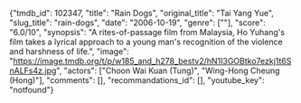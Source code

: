 {"tmdb_id": 102347, "title": "Rain Dogs", "original_title": "Tai Yang Yue", "slug_title": "rain-dogs", "date": "2006-10-19", "genre": [""], "score": "6.0/10", "synopsis": "A rites-of-passage film from Malaysia, Ho Yuhang's film takes a lyrical approach to a young man's recognition of the violence and harshness of life.", "image": "https://image.tmdb.org/t/p/w185_and_h278_bestv2/hN1I3GOBtko7ezkj1t6SnALFs4z.jpg", "actors": ["Choon Wai Kuan (Tung)", "Wing-Hong Cheung (Hong)"], "comments": [], "recommandations_id": [], "youtube_key": "notfound"}